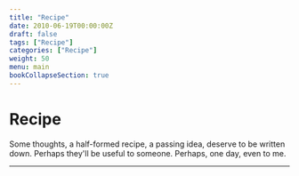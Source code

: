 ```yaml
---
title: "Recipe"
date: 2010-06-19T00:00:00Z
draft: false
tags: ["Recipe"]
categories: ["Recipe"]
weight: 50
menu: main
bookCollapseSection: true
---
```


# Recipe

Some thoughts, a half-formed recipe, a passing idea, deserve to be written down.
Perhaps they'll be useful to someone.
Perhaps, one day, even to me.

---
